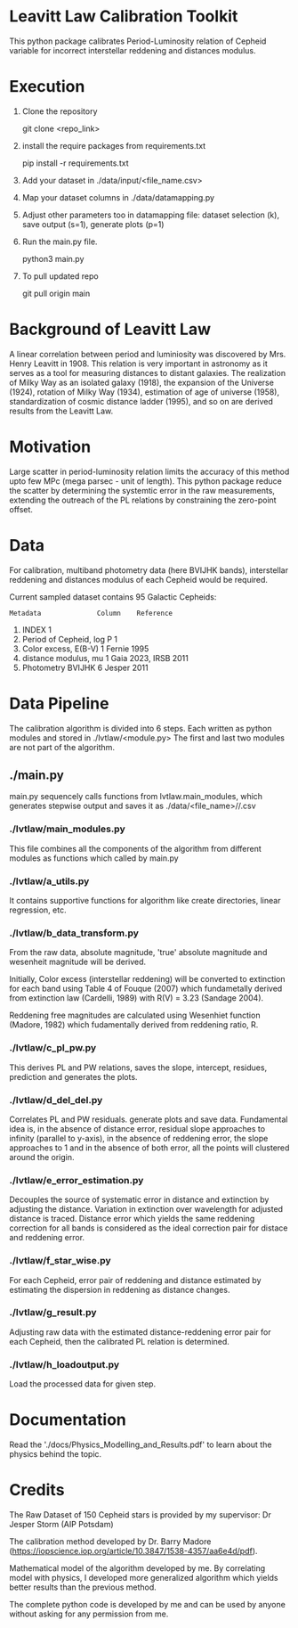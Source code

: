 # Leavitt Law Calibration Toolkit
This python package calibrates Period-Luminosity relation of Cepheid variable for incorrect interstellar reddening and distances modulus.

# Execution
1. Clone the repository

	git clone <repo_link>

2. install the require packages from requirements.txt

	pip install -r requirements.txt

3. Add your dataset in ./data/input/<file_name.csv>
4. Map your dataset columns in ./data/datamapping.py
5. Adjust other parameters too in datamapping file: dataset selection (k), save output (s=1), generate plots (p=1)
6. Run the main.py file. 

	python3 main.py

7. To pull updated repo
    
	git pull origin main

# Background of Leavitt Law
A linear correlation between period and luminiosity was discovered by Mrs. Henry Leavitt in 1908. This relation is very important in astronomy as it serves as a tool for measuring distances to distant galaxies. The realization of Milky Way as an isolated galaxy (1918), the expansion of the Universe (1924), rotation of Milky Way (1934), estimation of age of universe (1958), standardization of cosmic distance ladder (1995), and so on are derived results from the Leavitt Law.   
# Motivation
Large scatter in period-luminosity relation limits the accuracy of this method upto few MPc (mega parsec - unit of length). This python package reduce the scatter by determining the systemtic error in the raw measurements, extending the outreach of the PL relations by constraining the zero-point offset. 

# Data
For calibration, multiband photometry data (here BVIJHK bands), interstellar reddening and distances modulus of each Cepheid would be required.

Current sampled dataset contains 95 Galactic Cepheids:

	Metadata		      Column	Reference
1) INDEX 			          1	
2) Period of Cepheid, log P	  1	
3) Color excess, E(B-V) 	  1 	Fernie 1995
4) distance modulus, mu 	  1	    Gaia 2023, IRSB 2011
5) Photometry	BVIJHK		  6	    Jesper 2011


# Data Pipeline
The calibration algorithm is divided into 6 steps. Each written as python modules and stored in ./lvtlaw/<module.py> The first and last two modules are not part of the algorithm.

## ./main.py
main.py sequencely calls functions from lvtlaw.main_modules, which generates stepwise output and saves it as ./data/<file_name>/<step>/<data>.csv

### ./lvtlaw/main_modules.py
This file combines all the components of the algorithm from different modules as functions which called by main.py 

### ./lvtlaw/a_utils.py
It contains supportive functions for algorithm like create directories, linear regression, etc. 
 
### ./lvtlaw/b_data_transform.py
From the raw data, absolute magnitude, 'true' absolute magnitude and wesenheit magnitude will be derived. 

Initially, Color excess (interstellar reddening) will be converted to extinction for each band using Table 4 of Fouque (2007) which fundametally derived from extinction law (Cardelli, 1989) with R(V) = 3.23 (Sandage 2004). 

Reddening free magnitudes are calculated using Wesenhiet function (Madore, 1982) which fudamentally derived from reddening ratio, R. 

### ./lvtlaw/c_pl_pw.py
This derives PL and PW relations, saves the slope, intercept, residues, prediction and generates the plots.

### ./lvtlaw/d_del_del.py
Correlates PL and PW residuals. generate plots and save data. Fundamental idea is, in the absence of distance error, residual slope approaches to infinity (parallel to y-axis), in the absence of reddening error, the slope approaches to 1 and in the absence of both error, all the points will clustered around the origin. 

### ./lvtlaw/e_error_estimation.py
Decouples the source of systematic error in distance and extinction by adjusting the distance. Variation in extinction over wavelength for adjusted distance is traced. Distance error which yields the same reddening correction for all bands is considered as the ideal correction pair for distace and reddening error. 

### ./lvtlaw/f_star_wise.py
For each Cepheid, error pair of reddening and distance estimated by estimating the dispersion in reddening as distance changes.

### ./lvtlaw/g_result.py
Adjusting raw data with the estimated distance-reddening error pair for each Cepheid, then the calibrated PL relation is determined. 

### ./lvtlaw/h_loadoutput.py
Load the processed data for given step.

# Documentation
Read the './docs/Physics_Modelling_and_Results.pdf' to learn about the physics behind the topic.

# Credits
The Raw Dataset of 150 Cepheid stars is provided by my supervisor: Dr Jesper Storm (AIP Potsdam) 

The calibration method developed by Dr. Barry Madore (https://iopscience.iop.org/article/10.3847/1538-4357/aa6e4d/pdf). 

Mathematical model of the algorithm developed by me. By correlating model with physics, I developed more generalized algorithm which yields better results than the previous method. 

The complete python code is developed by me and can be used by anyone without asking for any permission from me.

